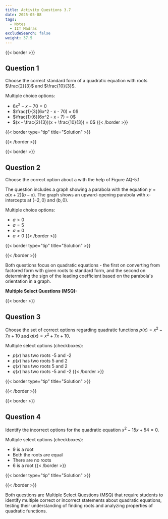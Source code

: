 ```yaml
---
title: Activity Questions 3.7
date: 2025-05-08
tags:
  - Notes 
  - IIT Madras
excludeSearch: false
weight: 37.5
---
```



{{< border >}}
## Question 1

Choose the correct standard form of a quadratic equation with roots $\frac{2}{3}$ and $\frac{10}{3}$.

Multiple choice options:

- $6x^2 - x - 70 = 0$
- $\frac{1}{3}(6x^2 - x - 70) = 0$
- $\frac{1}{6}(6x^2 - x - 7) = 0$
- $(x - \frac{2}{3})(x + \frac{10}{3}) = 0$
{{< /border >}}

{{< border type="tip" title="Solution" >}}

{{< /border >}}


{{< border >}}
## Question 2

Choose the correct option about a with the help of Figure AQ-5.1.

The question includes a graph showing a parabola with the equation $y = a(x + 2)(b - x)$. The graph shows an upward-opening parabola with x-intercepts at $(-2, 0)$ and $(b, 0)$.

Multiple choice options:

- $a > 0$
- $a = 5$
- $a = 0$
- $a < 0$
{{< /border >}}

{{< border type="tip" title="Solution" >}}

{{< /border >}}

Both questions focus on quadratic equations - the first on converting from factored form with given roots to standard form, and the second on determining the sign of the leading coefficient based on the parabola's orientation in a graph.

**Multiple Select Questions (MSQ):**

{{< border >}}
## Question 3

Choose the set of correct options regarding quadratic functions $p(x) = x^2 - 7x + 10$ and $q(x) = x^2 + 7x + 10$.

Multiple select options (checkboxes):

- $p(x)$ has two roots -5 and -2
- $p(x)$ has two roots 5 and 2
- $q(x)$ has two roots 5 and 2
- $q(x)$ has two roots -5 and -2
{{< /border >}}

{{< border type="tip" title="Solution" >}}

{{< /border >}}


{{< border >}}
## Question 4

Identify the incorrect options for the quadratic equation $x^2 - 15x + 54 = 0$.

Multiple select options (checkboxes):

- 9 is a root
- Both the roots are equal
- There are no roots
- 6 is a root
{{< /border >}}

{{< border type="tip" title="Solution" >}}

{{< /border >}}


Both questions are Multiple Select Questions (MSQ) that require students to identify multiple correct or incorrect statements about quadratic equations, testing their understanding of finding roots and analyzing properties of quadratic functions.
